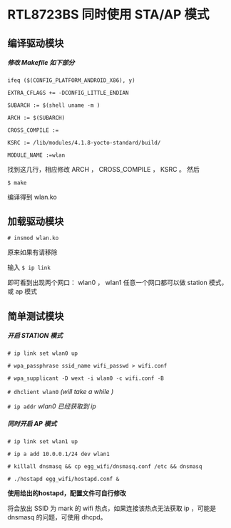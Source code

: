 # RTL8723BS 同时使用 STA/AP 模式

## 编译驱动模块

##### 修改 Makefile 如下部分
`ifeq ($(CONFIG_PLATFORM_ANDROID_X86), y)`

`EXTRA_CFLAGS += -DCONFIG_LITTLE_ENDIAN`

`SUBARCH := $(shell uname -m )`

`ARCH := $(SUBARCH)`

`CROSS_COMPILE :=`

`KSRC := /lib/modules/4.1.8-yocto-standard/build/`

`MODULE_NAME :=wlan`

找到这几行，相应修改 ARCH ， CROSS_COMPILE ， KSRC 。
然后

`$ make`

编译得到 wlan.ko

## 加载驱动模块
`# insmod wlan.ko` 

原来如果有请移除

输入 `$ ip link` 

即可看到出现两个网口： wlan0 ， wlan1
任意一个网口都可以做 station 模式，或 ap 模式

## 简单测试模块

##### 开启 STATION 模式
`# ip link set wlan0 up`

`# wpa_passphrase ssid_name wifi_passwd > wifi.conf`

`# wpa_supplicant -D wext -i wlan0 -c wifi.conf -B`

`# dhclient wlan0` *(will take a while )*

`# ip addr` *wlan0 已经获取到 ip*

##### 同时开启 AP 模式
`# ip link set wlan1 up`

`# ip a add 10.0.0.1/24 dev wlan1`

`# killall dnsmasq && cp egg_wifi/dnsmasq.conf /etc && dnsmasq`

`# ./hostapd egg_wifi/hostapd.conf &`

**使用给出的hostapd，配置文件可自行修改**

将会放出 SSID 为 mark 的 wifi 热点，如果连接该热点无法获取 ip ，可能是 dnsmasq 的问题，可使用 dhcpd。

